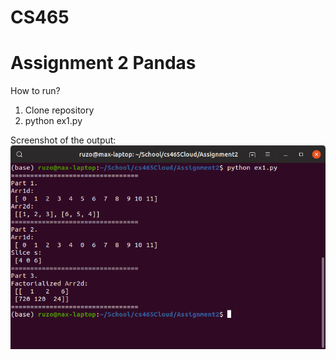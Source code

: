 # CS465
# Assignment 2 Pandas
How to run?
1. Clone repository
2. python ex1.py

Screenshot of the output:
![Alt text](/img.png?raw=true "Screenshot")
